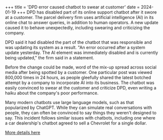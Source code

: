 +++
title = 'DPD error caused chatbot to swear at customer'
date = 2024-01-19
+++
DPD has disabled part of its online support chatbot after it swore at a customer. The parcel delivery firm uses artificial intelligence (AI) in its online chat to answer queries, in addition to human operators. A new update caused it to behave unexpectedly, including swearing and criticizing the company.

DPD said it had disabled the part of the chatbot that was responsible and was updating its system as a result. "An error occurred after a system update yesterday. The AI element was immediately disabled and is currently being updated," the firm said in a statement.

Before the change could be made, word of the mix-up spread across social media after being spotted by a customer. One particular post was viewed 800,000 times in 24 hours, as people gleefully shared the latest botched attempt by a company to incorporate AI into its business. The chatbot was easily convinced to swear at the customer and criticize DPD, even writing a haiku about the company's poor performance.

Many modern chatbots use large language models, such as that popularized by ChatGPT. While they can simulate real conversations with people, they can often be convinced to say things they weren't designed to say. This incident follows similar issues with chatbots, including one where a car dealership's chatbot agreed to sell a Chevrolet for a single dollar.

[More details here](https://www.bbc.com/news/technology-68025677)
